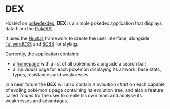 # DEX


Hosted on [pokedexdex](https://pokedexdex.herokuapp.com), **DEX** is a simple pokedex application that displays data from the [PokéAPI](https://pokeapi.co/).

It uses the [Nuxt.js](https://nuxtjs.org/) framework to create the user interface, alongside [TailwindCSS](https://tailwindcss.com/) and [SCSS](https://sass-lang.com/) for styling.

Currently, the application contains:
- a [homepage](https://pokedexdex.herokuapp.com) with a list of all pokémons alongside a search bar;
- a individual page for each pokémon displaying its artwork, base stats, types, resistances and weaknesses.

In a near future the **DEX** will also contain a *evolution chart* on each capable of evoling pokémon's page containing its evolution tree, and also a feature called *Teams* for the user to create his own team and analyse its weaknesses and advantages.
